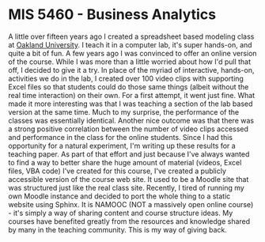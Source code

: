 MIS 5460 - Business Analytics
=============================

A little over fifteen years ago I created a spreadsheet based modeling class at [Oakland University](http://oakland.edu). I teach it in a computer lab, it's super hands-on, and quite a bit of fun. A few years ago I was convinced to offer an online version of the course. While I was more than a little worried about how I'd pull that off, I decided to give it a try. In place of the myriad of interactive, hands-on, activities we do in the lab, I created over 100 video clips with supporting Excel files so that students could do those same things (albeit without the real time interaction) on their own. For a first attempt, it went just fine. What made it more interesting was that I was teaching a section of the lab based version at the same time. Much to my surprise, the performance of the classes was essentially identical. Another nice outcome was that there was a strong positive correlation between the number of video clips accessed and performance in the class for the online students. Since I had this opportunity for a natural experiment, I'm writing up these results for a teaching paper. As part of that effort and just because I've always wanted to find a way to better share the huge amount of material (videos, Excel files, VBA code) I've created for this course, I've created a publicly accessible version of the course web site. It used to be a Moodle site that was structured just like the real class site. Recently, I tired of running my own Moodle instance and decided to port the whole thing to a static website using Sphinx. It is NAMOOC (NOT a massively open online course) - it's simply a way of sharing content and course structure ideas. My courses have benefited greatly from the resources and knowledge shared by many in the teaching community. This is my way of giving back.
